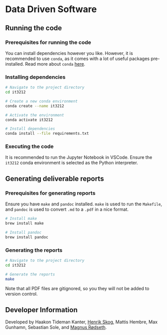 # Data Driven Software

## Running the code

### Prerequisites for running the code

You can install dependencies however you like. However, it is recommended to use `conda`, as it comes with a lot of useful packages pre-installed. Read more about `conda` [here](https://docs.conda.io/en/latest/).

### Installing dependencies

```sh
# Navigate to the project directory
cd it3212

# Create a new conda environment
conda create --name it3212

# Activate the environment
conda activate it3212

# Install dependencies
conda install --file requirements.txt
```

### Executing the code

It is recommended to run the Jupyter Notebook in VSCode. Ensure the `it3212` conda environment is selected as the Python interpreter.

## Generating deliverable reports

### Prerequisites for generating reports

Ensure you have `make` and `pandoc` installed. `make` is used to run the `Makefile`, and `pandoc` is used to convert `.md` to a `.pdf` in a nice format.

```sh
# Install make
brew install make

# Install pandoc
brew install pandoc
```

### Generating the reports

```sh
# Navigate to the project directory
cd it3212

# Generate the reports
make
```

Note that all PDF files are gitignored, so you they will not be added to version control.

## Developer Information

Developed by Haakon Tideman Kanter, [Henrik Skog](https://github.com/henrikskog), Mattis Hembre, Max Gunhamn, Sebastian Sole, and [Magnus Rødseth](https://github.com/magnusrodseth).
